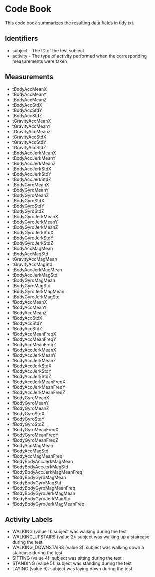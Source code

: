 # Code Book
 
 This code book summarizes the resulting data fields in tidy.txt.
 
 ## Identifiers
 
 * subject - The ID of the test subject
 * activity - The type of activity performed when the corresponding measurements were taken
 
 ## Measurements
 
 * tBodyAccMeanX
 * tBodyAccMeanY
 * tBodyAccMeanZ
 * tBodyAccStdX
 * tBodyAccStdY
 * tBodyAccStdZ
 * tGravityAccMeanX
 * tGravityAccMeanY
 * tGravityAccMeanZ
 * tGravityAccStdX
 * tGravityAccStdY
 * tGravityAccStdZ
 * tBodyAccJerkMeanX
 * tBodyAccJerkMeanY
 * tBodyAccJerkMeanZ
 * tBodyAccJerkStdX
 * tBodyAccJerkStdY
 * tBodyAccJerkStdZ
 * tBodyGyroMeanX
 * tBodyGyroMeanY
 * tBodyGyroMeanZ
 * tBodyGyroStdX
 * tBodyGyroStdY
 * tBodyGyroStdZ
 * tBodyGyroJerkMeanX
 * tBodyGyroJerkMeanY
 * tBodyGyroJerkMeanZ
 * tBodyGyroJerkStdX
 * tBodyGyroJerkStdY
 * tBodyGyroJerkStdZ
 * tBodyAccMagMean
 * tBodyAccMagStd
 * tGravityAccMagMean
 * tGravityAccMagStd
 * tBodyAccJerkMagMean
 * tBodyAccJerkMagStd
 * tBodyGyroMagMean
 * tBodyGyroMagStd
 * tBodyGyroJerkMagMean
 * tBodyGyroJerkMagStd
 * fBodyAccMeanX
 * fBodyAccMeanY
 * fBodyAccMeanZ
 * fBodyAccStdX
 * fBodyAccStdY
 * fBodyAccStdZ
 * fBodyAccMeanFreqX
 * fBodyAccMeanFreqY
 * fBodyAccMeanFreqZ
 * fBodyAccJerkMeanX
 * fBodyAccJerkMeanY
 * fBodyAccJerkMeanZ
 * fBodyAccJerkStdX
 * fBodyAccJerkStdY
 * fBodyAccJerkStdZ
 * fBodyAccJerkMeanFreqX
 * fBodyAccJerkMeanFreqY
 * fBodyAccJerkMeanFreqZ
 * fBodyGyroMeanX
 * fBodyGyroMeanY
 * fBodyGyroMeanZ
 * fBodyGyroStdX
 * fBodyGyroStdY
 * fBodyGyroStdZ
 * fBodyGyroMeanFreqX
 * fBodyGyroMeanFreqY
 * fBodyGyroMeanFreqZ
 * fBodyAccMagMean
 * fBodyAccMagStd
 * fBodyAccMagMeanFreq
 * fBodyBodyAccJerkMagMean
 * fBodyBodyAccJerkMagStd
 * fBodyBodyAccJerkMagMeanFreq
 * fBodyBodyGyroMagMean
 * fBodyBodyGyroMagStd
 * fBodyBodyGyroMagMeanFreq
 * fBodyBodyGyroJerkMagMean
 * fBodyBodyGyroJerkMagStd
 * fBodyBodyGyroJerkMagMeanFreq
 
 ## Activity Labels
 
 * WALKING (value 1): subject was walking during the test
 * WALKING_UPSTAIRS (value 2): subject was walking up a staircase during the test
 * WALKING_DOWNSTAIRS (value 3): subject was walking down a staircase during the test
 * SITTING (value 4): subject was sitting during the test
 * STANDING (value 5): subject was standing during the test
 * LAYING (value 6): subject was laying down during the test